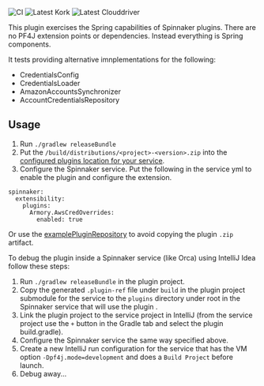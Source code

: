![CI](https://github.com/spinnaker-plugin-examples/awsCredOverrides/workflows/CI/badge.svg)
![Latest Kork](https://github.com/spinnaker-plugin-examples/awsCredOverrides/workflows/Latest%20Kork/badge.svg?branch=master)
![Latest Clouddriver](https://github.com/spinnaker-plugin-examples/awsCredOverrides/workflows/Latest%20Clouddriver/badge.svg?branch=master)

This plugin exercises the Spring capabilities of Spinnaker plugins. There are no PF4J extension points or dependencies. Instead everything is Spring components.

It tests providing alternative imnplementations for the following:
* CredentialsConfig
* CredentialsLoader
* AmazonAccountsSynchronizer
* AccountCredentialsRepository

<h2>Usage</h2>

1) Run `./gradlew releaseBundle`
2) Put the `/build/distributions/<project>-<version>.zip` into the [configured plugins location for your service](https://pf4j.org/doc/packaging.html).
3) Configure the Spinnaker service. Put the following in the service yml to enable the plugin and configure the extension.
```
spinnaker:
  extensibility:
    plugins:
      Armory.AwsCredOverrides:
        enabled: true
```

Or use the [examplePluginRepository](https://github.com/spinnaker-plugin-examples/examplePluginRepository) to avoid copying the plugin `.zip` artifact.

To debug the plugin inside a Spinnaker service (like Orca) using IntelliJ Idea follow these steps:

1) Run `./gradlew releaseBundle` in the plugin project.
2) Copy the generated `.plugin-ref` file under `build` in the plugin project submodule for the service to the `plugins` directory under root in the Spinnaker service that will use the plugin .
3) Link the plugin project to the service project in IntelliJ (from the service project use the `+` button in the Gradle tab and select the plugin build.gradle).
4) Configure the Spinnaker service the same way specified above.
5) Create a new IntelliJ run configuration for the service that has the VM option `-Dpf4j.mode=development` and does a `Build Project` before launch.
6) Debug away...
